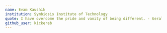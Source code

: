 ```yaml
---
name: Evam Kaushik
institution: Symbiosis Institute of Technology
quote: I have overcome the pride and vanity of being different. - Geralt of Rivia
github_user: kickereb
---
```


